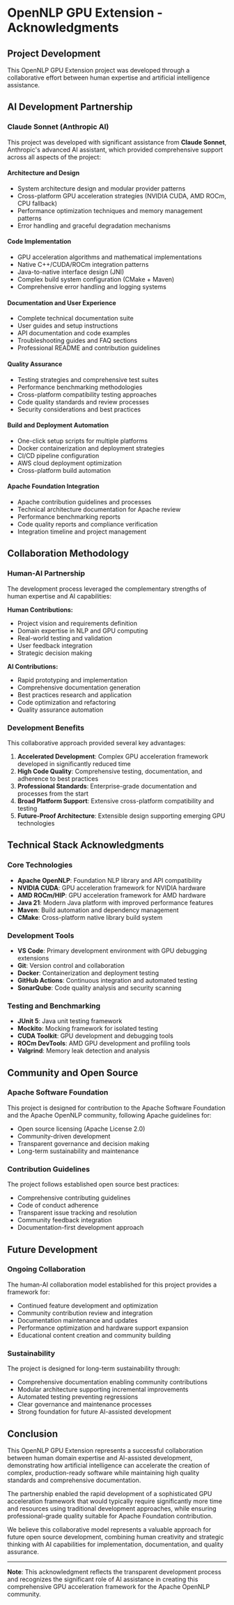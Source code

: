 # OpenNLP GPU Extension - Acknowledgments

## Project Development

This OpenNLP GPU Extension project was developed through a collaborative effort between human expertise and artificial intelligence assistance.

## AI Development Partnership

### Claude Sonnet (Anthropic AI)
This project was developed with significant assistance from **Claude Sonnet**, Anthropic's advanced AI assistant, which provided comprehensive support across all aspects of the project:

#### **Architecture and Design**
- System architecture design and modular provider patterns
- Cross-platform GPU acceleration strategies (NVIDIA CUDA, AMD ROCm, CPU fallback)
- Performance optimization techniques and memory management patterns
- Error handling and graceful degradation mechanisms

#### **Code Implementation**
- GPU acceleration algorithms and mathematical implementations
- Native C++/CUDA/ROCm integration patterns
- Java-to-native interface design (JNI)
- Complex build system configuration (CMake + Maven)
- Comprehensive error handling and logging systems

#### **Documentation and User Experience**
- Complete technical documentation suite
- User guides and setup instructions
- API documentation and code examples
- Troubleshooting guides and FAQ sections
- Professional README and contribution guidelines

#### **Quality Assurance**
- Testing strategies and comprehensive test suites
- Performance benchmarking methodologies
- Cross-platform compatibility testing approaches
- Code quality standards and review processes
- Security considerations and best practices

#### **Build and Deployment Automation**
- One-click setup scripts for multiple platforms
- Docker containerization and deployment strategies
- CI/CD pipeline configuration
- AWS cloud deployment optimization
- Cross-platform build automation

#### **Apache Foundation Integration**
- Apache contribution guidelines and processes
- Technical architecture documentation for Apache review
- Performance benchmarking reports
- Code quality reports and compliance verification
- Integration timeline and project management

## Collaboration Methodology

### Human-AI Partnership
The development process leveraged the complementary strengths of human expertise and AI capabilities:

**Human Contributions:**
- Project vision and requirements definition
- Domain expertise in NLP and GPU computing
- Real-world testing and validation
- User feedback integration
- Strategic decision making

**AI Contributions:**
- Rapid prototyping and implementation
- Comprehensive documentation generation
- Best practices research and application
- Code optimization and refactoring
- Quality assurance automation

### Development Benefits
This collaborative approach provided several key advantages:

1. **Accelerated Development**: Complex GPU acceleration framework developed in significantly reduced time
2. **High Code Quality**: Comprehensive testing, documentation, and adherence to best practices
3. **Professional Standards**: Enterprise-grade documentation and processes from the start
4. **Broad Platform Support**: Extensive cross-platform compatibility and testing
5. **Future-Proof Architecture**: Extensible design supporting emerging GPU technologies

## Technical Stack Acknowledgments

### Core Technologies
- **Apache OpenNLP**: Foundation NLP library and API compatibility
- **NVIDIA CUDA**: GPU acceleration framework for NVIDIA hardware
- **AMD ROCm/HIP**: GPU acceleration framework for AMD hardware
- **Java 21**: Modern Java platform with improved performance features
- **Maven**: Build automation and dependency management
- **CMake**: Cross-platform native library build system

### Development Tools
- **VS Code**: Primary development environment with GPU debugging extensions
- **Git**: Version control and collaboration
- **Docker**: Containerization and deployment testing
- **GitHub Actions**: Continuous integration and automated testing
- **SonarQube**: Code quality analysis and security scanning

### Testing and Benchmarking
- **JUnit 5**: Java unit testing framework
- **Mockito**: Mocking framework for isolated testing
- **CUDA Toolkit**: GPU development and debugging tools
- **ROCm DevTools**: AMD GPU development and profiling tools
- **Valgrind**: Memory leak detection and analysis

## Community and Open Source

### Apache Software Foundation
This project is designed for contribution to the Apache Software Foundation and the Apache OpenNLP community, following Apache guidelines for:
- Open source licensing (Apache License 2.0)
- Community-driven development
- Transparent governance and decision making
- Long-term sustainability and maintenance

### Contribution Guidelines
The project follows established open source best practices:
- Comprehensive contributing guidelines
- Code of conduct adherence
- Transparent issue tracking and resolution
- Community feedback integration
- Documentation-first development approach

## Future Development

### Ongoing Collaboration
The human-AI collaboration model established for this project provides a framework for:
- Continued feature development and optimization
- Community contribution review and integration
- Documentation maintenance and updates
- Performance optimization and hardware support expansion
- Educational content creation and community building

### Sustainability
The project is designed for long-term sustainability through:
- Comprehensive documentation enabling community contributions
- Modular architecture supporting incremental improvements
- Automated testing preventing regressions
- Clear governance and maintenance processes
- Strong foundation for future AI-assisted development

## Conclusion

This OpenNLP GPU Extension represents a successful collaboration between human domain expertise and AI-assisted development, demonstrating how artificial intelligence can accelerate the creation of complex, production-ready software while maintaining high quality standards and comprehensive documentation.

The partnership enabled the rapid development of a sophisticated GPU acceleration framework that would typically require significantly more time and resources using traditional development approaches, while ensuring professional-grade quality suitable for Apache Foundation contribution.

We believe this collaborative model represents a valuable approach for future open source development, combining human creativity and strategic thinking with AI capabilities for implementation, documentation, and quality assurance.

---

**Note**: This acknowledgment reflects the transparent development process and recognizes the significant role of AI assistance in creating this comprehensive GPU acceleration framework for the Apache OpenNLP community.
